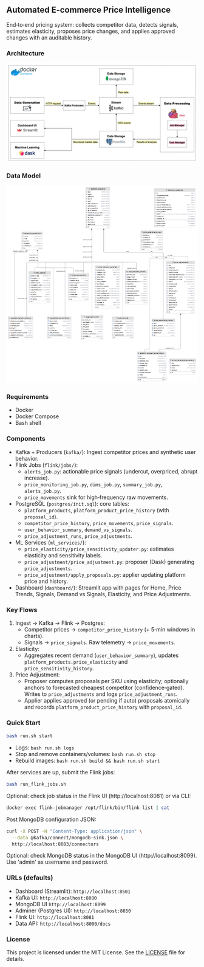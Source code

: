 ## Automated E-commerce Price Intelligence

End‑to‑end pricing system: collects competitor data, detects signals, estimates elasticity, proposes price changes, and applies approved changes with an auditable history.

### Architecture

![System Architecture](images/system-arch.jpeg)

### Data Model

![System Data Model](images/system-data-model.png)

### Requirements

- Docker
- Docker Compose
- Bash shell

### Components

- Kafka + Producers (`kafka/`): Ingest competitor prices and synthetic user behavior.
- Flink Jobs (`flink/jobs/`):
  - `alerts_job.py`: actionable price signals (undercut, overpriced, abrupt increase).
  - `price_monitoring_job.py`, `dims_job.py`, `summary_job.py`, `alerts_job.py`.
  - `price_movements` sink for high‑frequency raw movements.
- PostgreSQL (`postgres/init.sql`): core tables:
  - `platform_products`, `platform_product_price_history` (with `proposal_id`).
  - `competitor_price_history`, `price_movements`, `price_signals`.
  - `user_behavior_summary`, `demand_vs_signals`.
  - `price_adjustment_runs`, `price_adjustments`.
- ML Services (`ml_services/`):
  - `price_elasticity/price_sensitivity_updater.py`: estimates elasticity and sensitivity labels.
  - `price_adjustment/price_adjustment.py`: proposer (Dask) generating `price_adjustments`.
  - `price_adjustment/apply_proposals.py`: applier updating platform price and history.
- Dashboard (`dashboard/`): Streamlit app with pages for Home, Price Trends, Signals, Demand vs Signals, Elasticity, and Price Adjustments.

### Key Flows

1) Ingest → Kafka → Flink → Postgres:
   - Competitor prices → `competitor_price_history` (+ 5‑min windows in charts).
   - Signals → `price_signals`. Raw telemetry → `price_movements`.
2) Elasticity:
   - Aggregates recent demand (`user_behavior_summary`), updates `platform_products.price_elasticity` and `price_sensitivity_history`.
3) Price Adjustment:
   - Proposer computes proposals per SKU using elasticity; optionally anchors to forecasted cheapest competitor (confidence‑gated). Writes to `price_adjustments` and logs `price_adjustment_runs`.
   - Applier applies approved (or pending if auto) proposals atomically and records `platform_product_price_history` with `proposal_id`.

### Quick Start

```bash
bash run.sh start
```

- Logs: `bash run.sh logs`
- Stop and remove containers/volumes: `bash run.sh stop`
- Rebuild images: `bash run.sh build && bash run.sh start`

After services are up, submit the Flink jobs:

```bash
bash run_flink_jobs.sh
```

Optional: check job status in the Flink UI (http://localhost:8081) or via CLI:

```bash
docker exec flink-jobmanager /opt/flink/bin/flink list | cat
```

Post MongoDB configuration JSON:
```bash
curl -X POST -H "Content-Type: application/json" \
  --data @kafka/connect/mongodb-sink.json \
  http://localhost:8083/connectors
```

Optional: check MongoDB status in the MongoDB UI (http://localhost:8099). Use 'admin' as username and password.

### URLs (defaults)

- Dashboard (Streamlit): `http://localhost:8501`
- Kafka UI: `http://localhost:8080`
- MongoDB UI `http://localhost:8099`
- Adminer (Postgres UI): `http://localhost:8050`
- Flink UI: `http://localhost:8081`
- Data API: `http://localhost:8000/docs`



### License

This project is licensed under the MIT License. See the [LICENSE](LICENSE) file for details.

